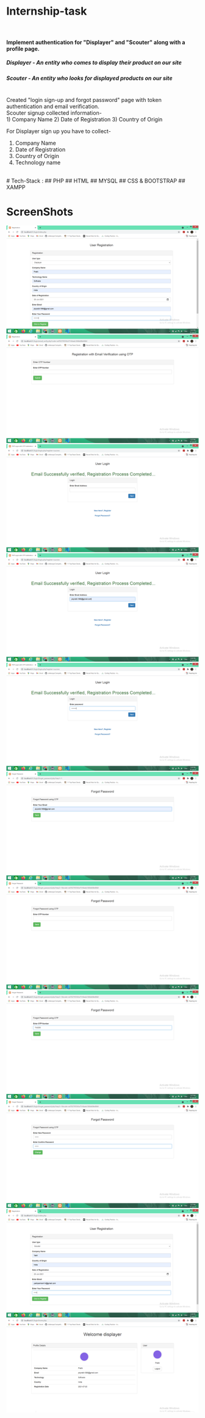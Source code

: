 # Internship-task
 
 <br />
 <h4>Implement authentication for "Displayer" and "Scouter" along with a profile page.</h4>

<h5>Displayer - An entity who comes to display their product on our site</h5>

 <h5>Scouter - An entity who looks for displayed products on our site</h5>
<br />
Created "login sign-up and forgot password" page with token authentication and email verification. 
<br />
Scouter signup collected information-<br />
1) Company Name
2) Date of Registration  
3) Country of Origin
 <br />

For Displayer sign up you have to collect-
1) Company Name
2) Date of Registration  
3) Country of Origin
4) Technology name 
 <br />
 # Tech-Stack :
  ## PHP
  ## HTML
  ## MYSQL
  ## CSS & BOOTSTRAP
  ## XAMPP
  
 # ScreenShots
 
![IMG1](/screenshots/1.png)
![IMG2](/screenshots/2.png)
![IMG3](/screenshots/3.png)
![IMG4](/screenshots/4.png)
![IMG5](/screenshots/5.png)
![IMG6](/screenshots/6.png)
![IMG7](/screenshots/7.png)
![IMG8](/screenshots/8.png)
![IMG9](/screenshots/9.png)
![IMG10](/screenshots/10.png)
![IMG11](/screenshots/11.png)

